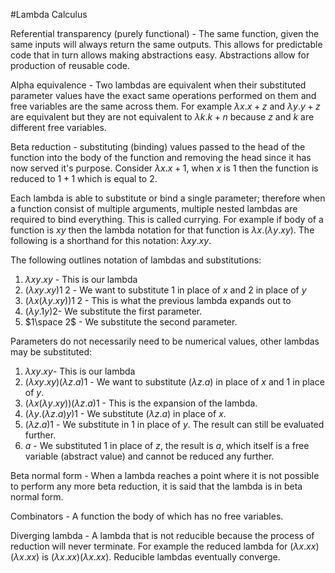 #Lambda Calculus

Referential transparency (purely functional) - The same function, given the same inputs will always return the same outputs. This allows for predictable code that in turn allows making abstractions easy. Abstractions allow for production of reusable code.

Alpha equivalence - Two lambdas are equivalent when their substituted parameter values have the exact same operations performed on them and free variables are the same across them. For example $\lambda x.x+z$ and $\lambda y.y+z$ are equivalent but they are not equivalent to $\lambda k.k + n$ because $z$ and $k$ are different free variables.

Beta reduction - substituting (binding) values passed to the head of the function into the body of the function and removing the head since it has now served it's purpose. Consider $\lambda x.x+1$, when $x$ is $1$ then the function is reduced to $1+1$ which is equal to $2$.

Each lambda is able to substitute or bind a single parameter; therefore when a function consist of multiple arguments, multiple nested lambdas are required to bind everything. This is called currying. For example if body of a function is $xy​$ then the lambda notation for that function is $\lambda x.(\lambda y.xy)​$. The following is a shorthand for this notation: $\lambda xy.xy​$.

The following outlines notation of lambdas and substitutions:

1. $\lambda xy.xy$ - This is our lambda
2. $(\lambda xy.xy) 1 \hspace{3pt} 2$ - We want to substitute $1$ in place of $x$ and $2$ in place of $y$
3. $(\lambda x(\lambda y.xy)) 1 \hspace{3pt} 2$ - This is what the previous lambda expands out to
4. $(\lambda y.1y) 2​$ - We substitute the first parameter.
5. $1\space 2$ - We substitute the second parameter.

Parameters do not necessarily need to be numerical values, other lambdas may be substituted:

1. $\lambda xy.xy​$ - This is our lambda
2. $(\lambda xy.xy) (\lambda z.a) 1$ - We want to substitute $(\lambda z.a)$ in place of $x$ and $1$ in place of $y$. 
3. $(\lambda x(\lambda y.xy)) (\lambda z.a) 1$ - This is the expansion of the lambda.
4. $(\lambda y.(\lambda z.a)y) 1$ - We substitute $(\lambda z.a)$ in place of $x$.
5. $(\lambda z.a)1$ - We substitute in $1$ in place of $y$. The result can still be evaluated further.
6. $a$ - We substituted $1$ in place of $z$, the result is $a$, which itself is a free variable (abstract value) and cannot be reduced any further.

Beta normal form - When a lambda reaches a point where it is not possible to perform any more beta reduction, it is said that the lambda is in beta normal form.

Combinators - A function the body of which has no free variables.

Diverging lambda - A lambda that is not reducible because the process of reduction will never terminate. For example the reduced lambda for $(\lambda x.xx)(\lambda x.xx)$ is $(\lambda x.xx)(\lambda x.xx)$. Reducible lambdas eventually converge.